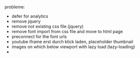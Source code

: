 probleme:

- defer for analytics
- remove jquery
- remove not existing css file (jquery)
- remove font import from css file and move to html page
- preconnect for the font urls
- youtube iframe erst durch klick laden, placeholder thumbnail
- images on which below viewport with lazy load (lazy-loading)
- 